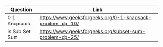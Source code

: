 | Question | Link |
| ---------| -----|
|0 1 Knapsack | https://www.geeksforgeeks.org/0-1-knapsack-problem-dp-10/ |
| is Sub Set Sum | https://www.geeksforgeeks.org/subset-sum-problem-dp-25/ |
